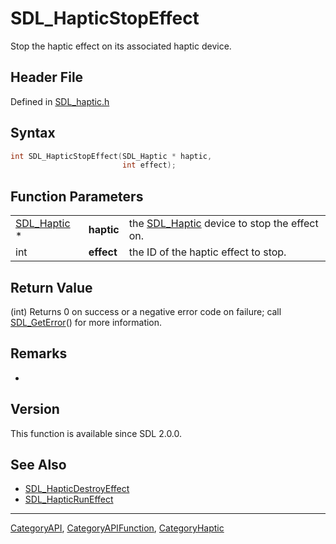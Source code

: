 # SDL_HapticStopEffect

Stop the haptic effect on its associated haptic device.

## Header File

Defined in [SDL_haptic.h](https://github.com/libsdl-org/SDL/blob/SDL2/include/SDL_haptic.h)

## Syntax

```c
int SDL_HapticStopEffect(SDL_Haptic * haptic,
                         int effect);
```

## Function Parameters

|                            |            |                                                            |
| -------------------------- | ---------- | ---------------------------------------------------------- |
| [SDL_Haptic](SDL_Haptic) * | **haptic** | the [SDL_Haptic](SDL_Haptic) device to stop the effect on. |
| int                        | **effect** | the ID of the haptic effect to stop.                       |

## Return Value

(int) Returns 0 on success or a negative error code on failure; call
[SDL_GetError](SDL_GetError)() for more information.

## Remarks

*

## Version

This function is available since SDL 2.0.0.

## See Also

- [SDL_HapticDestroyEffect](SDL_HapticDestroyEffect)
- [SDL_HapticRunEffect](SDL_HapticRunEffect)






----
[CategoryAPI](CategoryAPI), [CategoryAPIFunction](CategoryAPIFunction), [CategoryHaptic](CategoryHaptic)

